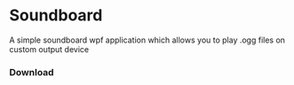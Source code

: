 # Soundboard
 A simple soundboard wpf application which allows you to play .ogg files on custom output device

### Download 

